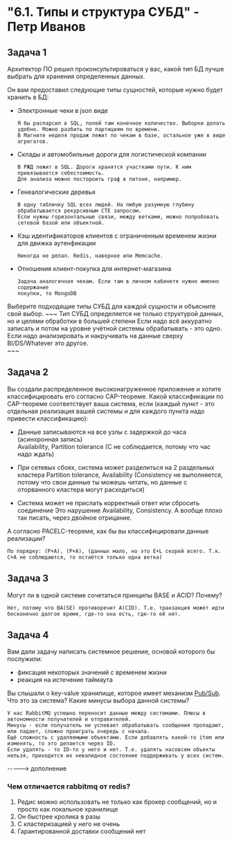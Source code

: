 <h1>"6.1. Типы и структура СУБД" - Петр Иванов</h1>

## Задача 1

Архитектор ПО решил проконсультироваться у вас, какой тип БД 
лучше выбрать для хранения определенных данных.

Он вам предоставил следующие типы сущностей, которые нужно будет хранить в БД:

- Электронные чеки в json виде  
	~~~
	Я бы распарсил в SQL, полей там конечное количество. Выборки делать удобно. Можно разбить по партициям по времени. 
	В Магните неделя продаж лежит по чекам в базе, остальное уже в виде агрегатов. 
	~~~
	
- Склады и автомобильные дороги для логистической компании
	~~~
	В РЖД лежит в SQL. Дороги хранятся участками пути. К ним привязывается себестоимость. 
	Для анализа можно постороить граф в питоне, например. 
	~~~

- Генеалогические деревья
	~~~
	В одну табличку SQL всех людей. На любую разумную глубину обрабатывается рекурсивным CTE запросом.
	Если нужны горизонтальные связи, между ветками, можно попробовать сетевой базой или объектной.
	~~~
	
	
- Кэш идентификаторов клиентов с ограниченным временем жизни для движка аутенфикации
	~~~
	Никогда не делал. Redis, наверное или Memcache.  
	~~~
	
- Отношения клиент-покупка для интернет-магазина
	~~~
	Задача аналогичная чекам. Если там в личном кабинете нужно именно содержание  
	покупки, то MongoDB
	~~~

Выберите подходящие типы СУБД для каждой сущности и объясните свой выбор.
	~~~
	Тип СУБД определяется не только структурой данных, но и целями обработки в большей степени
	Если надо всё аккуратно записать и потом на уровне учётной системы обрабатывать - это одно. 
	Если надо анализировать и накручивать на данные сверху BI/DS/Whatever это другое.  
	~~~
	
	
## Задача 2

Вы создали распределенное высоконагруженное приложение и хотите классифицировать его согласно 
CAP-теореме. Какой классификации по CAP-теореме соответствует ваша система, если 
(каждый пункт - это отдельная реализация вашей системы и для каждого пункта надо привести классификацию):

- Данные записываются на все узлы с задержкой до часа (асинхронная запись)  
	Availability, Partition tolerance (C не соблюдается, потому что час надо ждать)

- При сетевых сбоях, система может разделиться на 2 раздельных кластера
	Partition tolerance, Availability (Consistency не выполняется, потому что свои данные ты можешь читать, но данные с оторванного кластера могут расходиться)
	
- Система может не прислать корректный ответ или сбросить соединение
	Это нарушение Availability, Consistency. А вообще плохо так писать, через двойное отрицание. 

А согласно PACELC-теореме, как бы вы классифицировали данные реализации?

	По порядку: (P+A), (P+A), (данных мало, но это E+L скорей всего. Т.к. C+A не соблюдаются, то остаётся только одна ветка)
	
## Задача 3

Могут ли в одной системе сочетаться принципы BASE и ACID? Почему?

	Нет, потому что BA(SE) противоречит A(CID). Т.е. транзакция может идти бесконечно долгое время, где-то она есть, где-то её нет. 

## Задача 4

Вам дали задачу написать системное решение, основой которого бы послужили:

- фиксация некоторых значений с временем жизни
- реакция на истечение таймаута

Вы слышали о key-value хранилище, которое имеет механизм [Pub/Sub](https://habr.com/ru/post/278237/). 
Что это за система? Какие минусы выбора данной системы?	

	У нас RabbitMQ успешно переносит данные между системами. Плюсы в автономности получателей и отправителей.
	Минусы - если получатель не успевает обрабатывать сообщения пропадают, или падает, сложно проиграть очередь с начала.
	Ещё сложность с удаляемыми объектами. Если добавлять какой-то item или изменять, то это делается через ID. 
	Если удалять - то ID-то у него и нет. Т.е. удалять насовсем объекты нельзя, приходится их невалидное состояние поддерживать у всех систем.   

-----> дополнение
### Чем отличается rabbitmq от redis?

1. Редис можно использовать не только как брокер сообщений, но и просто как локальное хранилище
2. Он быстрее кролика в разы
3. С кластеризацией у него не очень
4. Гарантированной доставки сообщений нет

	